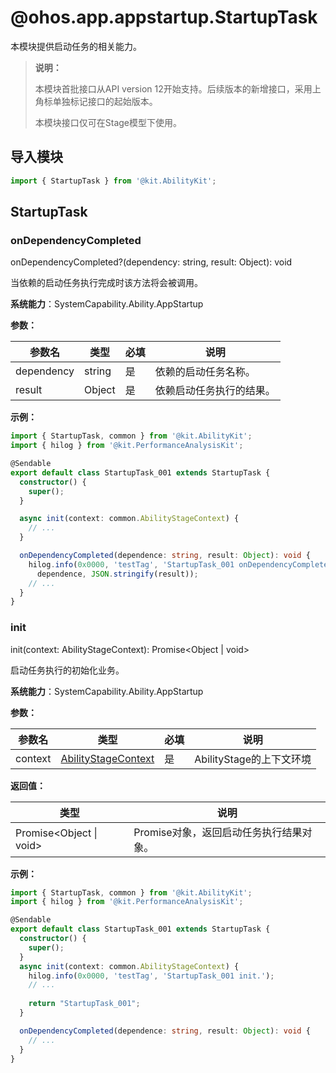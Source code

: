 # @ohos.app.appstartup.StartupTask

本模块提供启动任务的相关能力。

> **说明：**
>
> 本模块首批接口从API version 12开始支持。后续版本的新增接口，采用上角标单独标记接口的起始版本。
>
> 本模块接口仅可在Stage模型下使用。

## 导入模块

```js
import { StartupTask } from '@kit.AbilityKit';
```

## StartupTask

### onDependencyCompleted

onDependencyCompleted?(dependency: string, result: Object): void

当依赖的启动任务执行完成时该方法将会被调用。

**系统能力**：SystemCapability.Ability.AppStartup

**参数：**

| 参数名 | 类型 | 必填 | 说明 |
| -------- | -------- | -------- | -------- |
| dependency | string | 是 | 依赖的启动任务名称。 |
| result | Object | 是 | 依赖启动任务执行的结果。 |

**示例：**

```ts
import { StartupTask, common } from '@kit.AbilityKit';
import { hilog } from '@kit.PerformanceAnalysisKit';

@Sendable
export default class StartupTask_001 extends StartupTask {
  constructor() {
    super();
  }

  async init(context: common.AbilityStageContext) {
    // ...
  }

  onDependencyCompleted(dependence: string, result: Object): void {
    hilog.info(0x0000, 'testTag', 'StartupTask_001 onDependencyCompleted, dependence: %{public}s, result: %{public}s',
      dependence, JSON.stringify(result));
    // ...
  }
}
```


### init

init(context: AbilityStageContext): Promise\<Object \| void\>

启动任务执行的初始化业务。

**系统能力**：SystemCapability.Ability.AppStartup

**参数：**

| 参数名 | 类型 | 必填 | 说明 |
| -------- | -------- | -------- | -------- |
| context | [AbilityStageContext](js-apis-inner-application-abilityStageContext.md) | 是 | AbilityStage的上下文环境 |

**返回值：**

| 类型 | 说明 |
| -------- | -------- |
| Promise\<Object \| void\> | Promise对象，返回启动任务执行结果对象。 |

**示例：**

```ts
import { StartupTask, common } from '@kit.AbilityKit';
import { hilog } from '@kit.PerformanceAnalysisKit';

@Sendable
export default class StartupTask_001 extends StartupTask {
  constructor() {
    super();
  }
  async init(context: common.AbilityStageContext) {
    hilog.info(0x0000, 'testTag', 'StartupTask_001 init.');
    // ...
    
    return "StartupTask_001";
  }

  onDependencyCompleted(dependence: string, result: Object): void {
    // ...
  }
}
```
